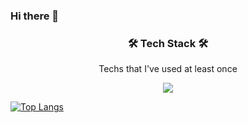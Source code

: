 ### Hi there 👋

<!--
**choisuill/choisuill** is a ✨ _special_ ✨ repository because its `README.md` (this file) appears on your GitHub profile.

Here are some ideas to get you started:

- 🔭 I’m currently working on ...
- 🌱 I’m currently learning ...
- 👯 I’m looking to collaborate on ...
- 🤔 I’m looking for help with ...
- 💬 Ask me about ...
- 📫 How to reach me: ...
- 😄 Pronouns: ...
- ⚡ Fun fact: ...
-->


<!-- ![choisuill's github stats](https://github-readme-stats.vercel.app/api?username=choisuill&show_icons=true&theme=dark&count_private=false) -->


<h3 align="center">🛠 Tech Stack 🛠</h3>

<p align="center"> Techs that I've used at least once </p>

<p align="center">
  <img src="https://img.shields.io/badge/Python-3766AB?style=flat-square&logo=Python&logoColor=white"/></a>
</p>

[![Top Langs](https://github-readme-stats.vercel.app/api/top-langs/?username=choisuill)](https://github.com/anuraghazra/github-readme-stats)
